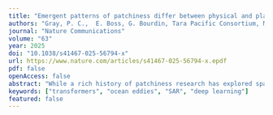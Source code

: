```yaml
---
title: "Emergent patterns of patchiness differ between physical and planktonic properties in the ocean"
authors: "Gray, P. C.,  E. Boss, G. Bourdin, Tara Pacific Consortium, Mission Microbiomes AtlantECO, Y. Lehahn"
journal: "Nature Communications"
volume: "63"
year: 2025
doi: "10.1038/s41467-025-56794-x"
url: https://www.nature.com/articles/s41467-025-56794-x.epdf
pdf: false
openAccess: false
abstract: "While a rich history of patchiness research has explored spatial structure in theocean, there is no consensus over the controls on biological patchiness andhow physical-ecological-biogeochemical processes and patchiness relate.The prevailing thought is that physics structures biology, but this has not beentested at basin scale with consistent in situ measurements. Here we use theslope of the relationship between variance vs spatial scale to quantify patchi-ness and ~650,000 nearly continuous (dx ~ 200 m) measurements - repre-senting the Atlantic, Pacific, and Southern Oceans - and find that patchiness ofbiological parameters and physical parameters are uncorrelated. We showvariance slope is an emergent property with unique patterns in biogeochem-ical properties distinct from physical tracers, yet correlated with other biolo-gical tracers. These results provide context for decades of observations withdifferent interpretations, suggest the use of spatial tests of biogeochemicalmodel parameterizations, and open the way for studies into processes reg-ulating the observed patterns."
keywords: ["transformers", "ocean eddies", "SAR", "deep learning"]
featured: false
---
```

